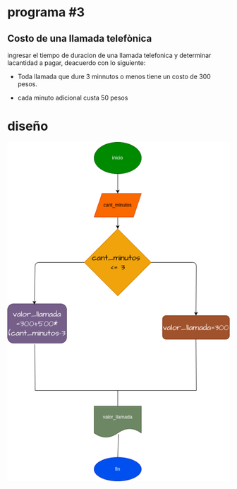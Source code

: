 # programa #3
## Costo de una llamada telefònica

ingresar el tiempo de duracion de una llamada telefonica y determinar lacantidad a pagar, deacuerdo con lo siguiente: 

- Toda llamada que dure 3 minnutos o menos tiene un costo de 300 pesos.

- cada minuto adicional custa 50 pesos 
# diseño
![Diagrama de flujo](diagrama.png "diagrama de flujo")

